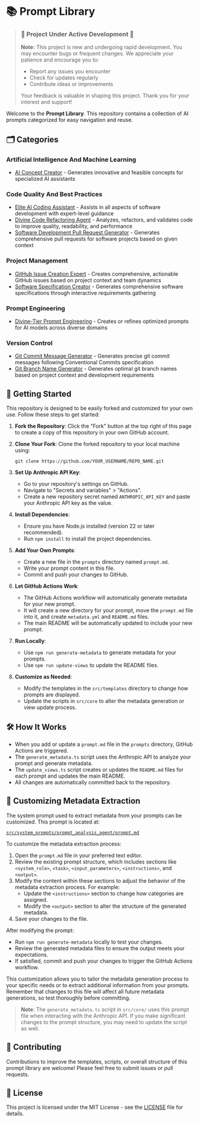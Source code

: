 # 📚 Prompt Library

> ### 🚧 **Project Under Active Development** 🚧
> 
> **Note:** This project is new and undergoing rapid development. You may encounter bugs or frequent changes. We appreciate your patience and encourage you to:
> - Report any issues you encounter
> - Check for updates regularly
> - Contribute ideas or improvements
> 
> Your feedback is valuable in shaping this project. Thank you for your interest and support!

Welcome to the **Prompt Library**. This repository contains a collection of AI prompts categorized for easy navigation and reuse.

## 🗂️ Categories

### Artificial Intelligence And Machine Learning

- [AI Concept Creator](prompts/ai_concept_agent/README.md) - Generates innovative and feasible concepts for specialized AI assistants

### Code Quality And Best Practices

- [Elite AI Coding Assistant](prompts/coding_assistant_agent/README.md) - Assists in all aspects of software development with expert-level guidance
- [Divine Code Refactoring Agent](prompts/code_refactoring_agent/README.md) - Analyzes, refactors, and validates code to improve quality, readability, and performance
- [Software Development Pull Request Generator](prompts/software_dev_pr_agent/README.md) - Generates comprehensive pull requests for software projects based on given context

### Project Management

- [GitHub Issue Creation Expert](prompts/github_issue_agent/README.md) - Creates comprehensive, actionable GitHub issues based on project context and team dynamics
- [Software Specification Creator](prompts/software_spec_agent/README.md) - Generates comprehensive software specifications through interactive requirements gathering

### Prompt Engineering

- [Divine-Tier Prompt Engineering](prompts/prompt_engineering_agent/README.md) - Creates or refines optimized prompts for AI models across diverse domains

### Version Control

- [Git Commit Message Generator](prompts/git_commit_message_agent/README.md) - Generates precise git commit messages following Conventional Commits specification
- [Git Branch Name Generator](prompts/git_branch_name_agent/README.md) - Generates optimal git branch names based on project context and development requirements

## 🚀 Getting Started

This repository is designed to be easily forked and customized for your own use. Follow these steps to get started:

1. **Fork the Repository**: Click the "Fork" button at the top right of this page to create a copy of this repository in your own GitHub account.

2. **Clone Your Fork**: Clone the forked repository to your local machine using:

   ```
   git clone https://github.com/YOUR_USERNAME/REPO_NAME.git
   ```

3. **Set Up Anthropic API Key**:
   - Go to your repository's settings on GitHub.
   - Navigate to "Secrets and variables" > "Actions".
   - Create a new repository secret named `ANTHROPIC_API_KEY` and paste your Anthropic API key as the value.

4. **Install Dependencies**:
   - Ensure you have Node.js installed (version 22 or later recommended).
   - Run `npm install` to install the project dependencies.

5. **Add Your Own Prompts**:
   - Create a new file in the `prompts` directory named `prompt.md`.
   - Write your prompt content in this file.
   - Commit and push your changes to GitHub.

6. **Let GitHub Actions Work**:
   - The GitHub Actions workflow will automatically generate metadata for your new prompt.
   - It will create a new directory for your prompt, move the `prompt.md` file into it, and create `metadata.yml` and `README.md` files.
   - The main README will be automatically updated to include your new prompt.

7. **Run Locally**:
   - Use `npm run generate-metadata` to generate metadata for your prompts.
   - Use `npm run update-views` to update the README files.

8. **Customize as Needed**:
   - Modify the templates in the `src/templates` directory to change how prompts are displayed.
   - Update the scripts in `src/core` to alter the metadata generation or view update process.

## 🛠️ How It Works

- When you add or update a `prompt.md` file in the `prompts` directory, GitHub Actions are triggered.
- The `generate_metadata.ts` script uses the Anthropic API to analyze your prompt and generate metadata.
- The `update_views.ts` script creates or updates the `README.md` files for each prompt and updates the main README.
- All changes are automatically committed back to the repository.

## 🔧 Customizing Metadata Extraction

The system prompt used to extract metadata from your prompts can be customized. This prompt is located at:

[`src/system_prompts/prompt_analysis_agent/prompt.md`](src/system_prompts/prompt_analysis_agent/prompt.md)

To customize the metadata extraction process:

1. Open the `prompt.md` file in your preferred text editor.
2. Review the existing prompt structure, which includes sections like `<system_role>`, `<task>`, `<input_parameters>`, `<instructions>`, and `<output>`.
3. Modify the content within these sections to adjust the behavior of the metadata extraction process. For example:
   - Update the `<instructions>` section to change how categories are assigned.
   - Modify the `<output>` section to alter the structure of the generated metadata.
4. Save your changes to the file.

After modifying the prompt:

- Run `npm run generate-metadata` locally to test your changes.
- Review the generated metadata files to ensure the output meets your expectations.
- If satisfied, commit and push your changes to trigger the GitHub Actions workflow.

This customization allows you to tailor the metadata generation process to your specific needs or to extract additional information from your prompts. Remember that changes to this file will affect all future metadata generations, so test thoroughly before committing.

> **Note**: The `generate_metadata.ts` script in `src/core/` uses this prompt file when interacting with the Anthropic API. If you make significant changes to the prompt structure, you may need to update the script as well.

## 📝 Contributing

Contributions to improve the templates, scripts, or overall structure of this prompt library are welcome! Please feel free to submit issues or pull requests.

## 📄 License

This project is licensed under the MIT License - see the [LICENSE](LICENSE.md) file for details.
